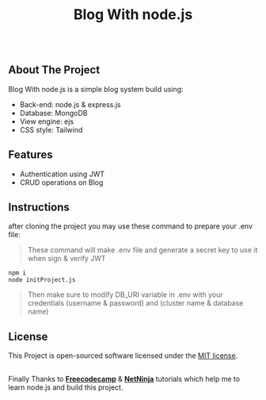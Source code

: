 <h1 align="center">Blog With node.js</h1>

<br><br>

## About The Project
Blog With node.js is a simple blog system build using:
- Back-end: node.js & express.js
- Database: MongoDB 
- View engine: ejs
- CSS style: Tailwind

## Features
- Authentication using JWT
- CRUD operations on Blog

## Instructions
after cloning the project you may use these command to prepare your .env file:
> These command will make .env file and generate a secret key to use it when sign & verify JWT
```
npm i
node initProject.js
```
> Then make sure to modify DB_URI variable in .env with your credentials (username & password) and (cluster name & database name)


## License
This Project is open-sourced software licensed under the [MIT license](https://opensource.org/licenses/MIT).

## 
Finally Thanks to **[Freecodecamp](https://www.youtube.com/c/Freecodecamp)** & **[NetNinja](https://www.youtube.com/@NetNinja)** tutorials which help me to learn node.js and build this project.
